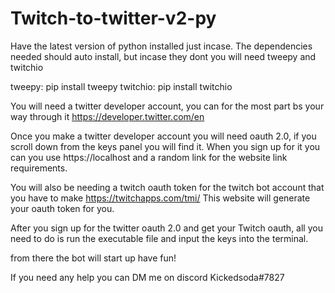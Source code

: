 # Twitch-to-twitter-v2-py

Have the latest version of python installed just incase. The dependencies needed should auto install, but incase they dont you will need tweepy and twitchio

tweepy: pip install tweepy
twitchio: pip install twitchio

You will need a twitter developer account, you can for the most part bs your way through it 
https://developer.twitter.com/en

Once you make a twitter developer account you will need oauth 2.0, if you scroll down from the keys panel you will find it. 
When you sign up for it you can you use https://localhost and a random link for the website link requirements. 

You will also be needing a twitch oauth token for the twitch bot account that you have to make
https://twitchapps.com/tmi/
This website will generate your oauth token for you.

After you sign up for the twitter oauth 2.0 and get your Twitch oauth, all you need to do is run the executable file and input 
the keys into the terminal.

from there the bot will start up have fun!

If you need any help you can DM me on discord 
Kickedsoda#7827
